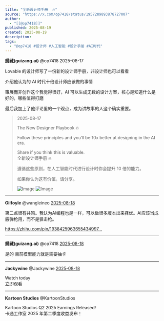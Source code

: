 ```yaml
---
title: "全新设计师手册  🔥"
source: "https://x.com/op7418/status/1957289893878727007"
author:
  - "[[@op7418]]"
published: 2025-08-19
created: 2025-08-19
description:
tags:
  - "@op7418 #设计师 #人工智能 #设计手册 #AI时代"
---
```

**歸藏(guizang.ai)** @op7418 2025-08-17

Lovable 的设计师写了一份新的设计师手册，非设计师也可以看看

介绍他认为的 AI 时代十倍设计师应该做的事情

策展而非创作这个我觉得很好，AI 可以生成无数的设计方案，核心是知道什么是好的，哪些值得打磨

最后我加上了他评论里的一个观点，成为讲故事的人这个确实重要。

> 2025-08-17
> 
> The New Designer Playbook 🔥
> 
> Follow these principles and you’ll be 10x better at designing in the AI era.
> 
> Share if you think this is valuable.  
> 全新设计师手册 🔥
> 
> 遵循这些原则，在人工智能时代进行设计时你会提升 10 倍的能力。
> 
> 如果你认为这有价值，请分享。
> 
> ![Image](https://pbs.twimg.com/media/GymwPwqaoAAlR4l?format=png&name=large) ![Image](https://pbs.twimg.com/media/Gyj71hUa0AEecDT?format=jpg&name=large)

---

**Gilfoyle** @wangleineo [2025-08-18](https://x.com/wangleineo/status/1957311710601379884)

第二点很有共鸣。我认为AI编程也是一样，可以做很多版本出来择优。AI应该当成霰弹枪用，而不是狙击枪。

https://zhihu.com/pin/1938425963655434997…

---

**歸藏(guizang.ai)** @op7418 [2025-08-18](https://x.com/op7418/status/1957318136484733240)

是的 目前模型能力就是需要抽卡

---

**Jackywine** @Jackywine [2025-08-18](https://x.com/Jackywine/status/1957297680620597566)

Watch today  
立即观看

---

**Kartoon Studios** @KartoonStudios

Kartoon Studios Q2 2025 Earnings Released!  
卡通工作室 2025 年第二季度收益发布！